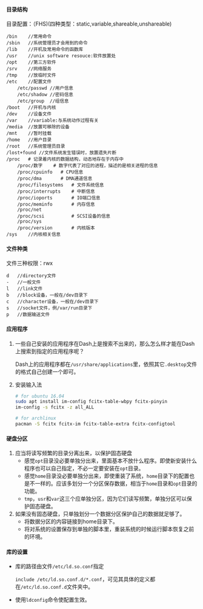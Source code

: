 #### 目录结构

目录配置：（FHS)(四种类型：static,variable,shareable,unshareable)

```
/bin	//常用命令
/sbin	//系统管理员才会用到的命令
/lib	//开机及常用命令的函数库
/usr	//unix software resouce:软件放置处
/opt	//第三方软件
/srv	//网络服务
/tmp	//放临时文件
/etc	//配置文件
	/etc/passwd	//用户信息
	/etc/shadow	//密码信息
	/etc/group	//组信息	
/boot	//开机与内核
/dev	//设备文件
/var	//variable:与系统动作过程有关
/media	//放置可移除的设备
/mnt	//暂时挂载
/home	//用户目录
/root	//系统管理员目录
/lost+found	//文件系统发生错误时，放置遗失片断
/proc	# 记录着内核的数据结构，动态地存在于内存中
	/proc/数字	# 数字代表了对应的进程，描述的是相关进程的信息
	/proc/cpuinfo	# CPU信息
	/proc/dma		# DMA通道信息
	/proc/filesystems	# 文件系统信息
	/proc/interrupts	# 中断信息
	/proc/ioports		# IO端口信息
	/proc/meminfo		# 内存信息
	/proc/net
	/proc/scsi			# SCSI设备的信息
	/proc/sys
	/proc/version		# 内核版本
/sys	//内核相关信息
```

#### 文件种类

文件三种权限：rwx

```
d	//directory文件
-	//一般文件
l	//link文件
b	//block设备，一般在/dev目录下
c	//character设备，一般在/dev目录下
s	//socket文件，例/var/run目录下
p	//数据输送文件
```



#### 应用程序

1. 一些自己安装的应用程序在Dash上是搜索不出来的，那么怎么样才能在Dash上搜索到指定的应用程序呢？

   Dash上的应用程序都在`/usr/share/applications`里，依照其它`.desktop`文件的格式自己创建一个即可。

2. 安装输入法

   ```bash
   # for ubuntu 16.04
   sudo apt install im-config fcitx-table-wbpy fcitx-pinyin
   im-config -s fcitx -z all_ALL

   # for archlinux
   pacman -S fcitx fcitx-im fcitx-table-extra fcitx-configtool
   ```

   

#### 硬盘分区

1. 应当将读写频繁的目录分离出来，以保护固态硬盘
   - 感觉`opt`目录没必要单独分出来，里面基本不放什么程序。即使新安装什么程序也可以自己指定，不必一定要安装在`opt`目录。
   - 感觉`home`目录没必要单独分出来，即使重装了系统，`home`目录下的配置也是不一样的。应该多划分一个分区保存数据，相当于`home`目录和`opt`目录的功能。
   - `tmp`，`usr`和`var`这三个应单独分区，因为它们读写频繁，单独分区可以保护固态硬盘。
2. 如果没有固态硬盘，只单独划分一个数据分区保护自己的数据就足够了。
   - 将数据分区的内容链接到home目录下。
   - 将对系统的设置保存到单独的脚本里，重装系统的时候运行脚本恢复之前的环境。

#### 库的设置

- 库的路径由文件`/etc/ld.so.conf`指定

  `include /etc/ld.so.conf.d/*.conf`，可见其具体的定义都在`/etc/ld.so.conf.d`文件夹中。

- 使用`ldconfig`命令使配置生效。